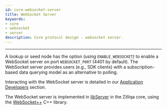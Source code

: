```yaml
---
id: core-websocket-server
title: WebSocket Server
keywords: 
- core 
- websocket
- server
description: Core protocol design - websocket server.
---
```


---
A lookup or seed node has the option (using `ENABLE_WEBSOCKET`) to enable a WebSocket server on port `WEBSOCKET_PORT` (4401 by default). The WebSocket server provides users (e.g., SDK clients) with a subscription-based data querying model as an alternative to polling.

Interacting with the WebSocket server is detailed in our [Application Developers](../dev/dev-tools-websockets.md) section.

The WebSocket server is implemented in [libServer](https://github.com/Zilliqa/Zilliqa/blob/master/src/libServer/WebsocketServer.h) in the Zilliqa core, using the [WebSocket++](https://github.com/zaphoyd/websocketpp) C++ library.